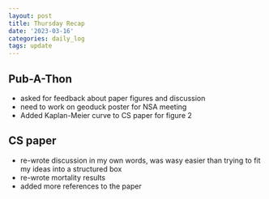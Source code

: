 ```yaml
---
layout: post
title: Thursday Recap
date: '2023-03-16'
categories: daily_log
tags: update
---
```


## Pub-A-Thon
- asked for feedback about paper figures and discussion 
- need to work on geoduck poster for NSA meeting
- Added Kaplan-Meier curve to CS paper for figure 2

## CS paper
- re-wrote discussion in my own words, was wasy easier than trying to fit my ideas into a structured box
- re-wrote mortality results 
- added more references to the paper 
